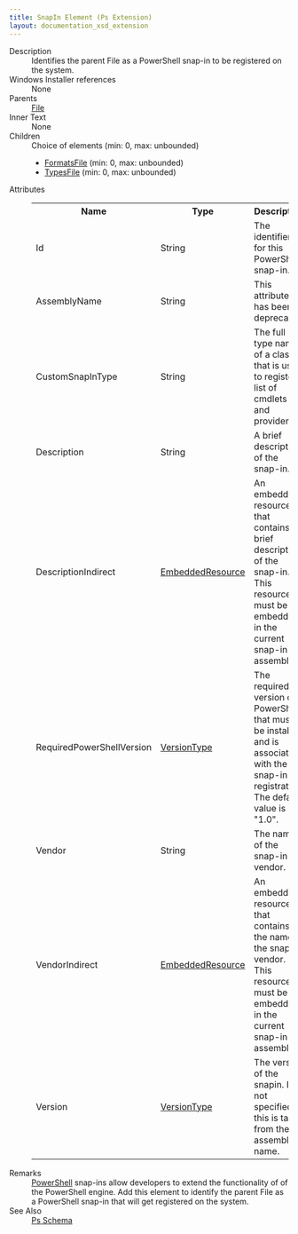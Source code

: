 ```yaml
---
title: SnapIn Element (Ps Extension)
layout: documentation_xsd_extension
---
```

<dl>
  <dt>Description</dt>
  <dd>         Identifies the parent File as a PowerShell snap-in to be registered on the system.       </dd>
  <dt>Windows Installer references</dt>
  <dd>None</dd>
  <dt>Parents</dt>
  <dd>
    <a href="../file/">File</a>
  </dd>
  <dt>Inner Text</dt>
  <dd>None</dd>
  <dt>Children</dt>
  <dd>Choice of elements (min: 0, max: unbounded)<ul><li><a href="../ps/formatsfile" class="extension">FormatsFile</a> (min: 0, max: unbounded)</li><li><a href="../ps/typesfile" class="extension">TypesFile</a> (min: 0, max: unbounded)</li></ul></dd>
  <dt>Attributes</dt>
  <dd>
    <table cellspacing="0" cellpadding="0" class="schema">
      <tr>
        <th width="15%">Name</th>
        <th width="15%">Type</th>
        <th width="65%">Description</th>
        <th width="15%">Required</th>
      </tr>
      <tr>
        <td>Id</td>
        <td>String</td>
        <td>             The identifier for this PowerShell snap-in.           </td>
        <td>Yes</td>
      </tr>
      <tr>
        <td>AssemblyName</td>
        <td>String</td>
        <td>This attribute has been deprecated.</td>
        <td>&nbsp;</td>
      </tr>
      <tr>
        <td>CustomSnapInType</td>
        <td>String</td>
        <td>             The full type name of a class that is used to register a list of cmdlets and providers.           </td>
        <td>&nbsp;</td>
      </tr>
      <tr>
        <td>Description</td>
        <td>String</td>
        <td>             A brief description of the snap-in.           </td>
        <td>&nbsp;</td>
      </tr>
      <tr>
        <td>DescriptionIndirect</td>
        <td><a href="../ps/simple_type_embeddedresource">EmbeddedResource</a></td>
        <td>             An embedded resource that contains a brief description of the snap-in.             This resource must be embedded in the current snap-in assembly.           </td>
        <td>&nbsp;</td>
      </tr>
      <tr>
        <td>RequiredPowerShellVersion</td>
        <td><a href="../ps/simple_type_versiontype">VersionType</a></td>
        <td>             The required version of PowerShell that must be installed and is associated with the             snap-in registration. The default value is "1.0".           </td>
        <td>&nbsp;</td>
      </tr>
      <tr>
        <td>Vendor</td>
        <td>String</td>
        <td>             The name of the snap-in vendor.           </td>
        <td>&nbsp;</td>
      </tr>
      <tr>
        <td>VendorIndirect</td>
        <td><a href="../ps/simple_type_embeddedresource">EmbeddedResource</a></td>
        <td>             An embedded resource that contains the name of the snap-in vendor.             This resource must be embedded in the current snap-in assembly.           </td>
        <td>&nbsp;</td>
      </tr>
      <tr>
        <td>Version</td>
        <td><a href="../ps/simple_type_versiontype">VersionType</a></td>
        <td>             The version of the snapin. If not specified, this is taken from the assembly name.           </td>
        <td>&nbsp;</td>
      </tr>
    </table>
  </dd>
  <dt>Remarks</dt>
  <dd><a href="http://www.microsoft.com/powershell">PowerShell</a> snap-ins           allow developers to extend the functionality of of the PowerShell engine.           Add this element to identify the parent File as a PowerShell snap-in that will           get registered on the system.</dd>
  <dt>See Also</dt>
  <dd>
    <a href="../ps">Ps Schema</a>
  </dd>
</dl>
